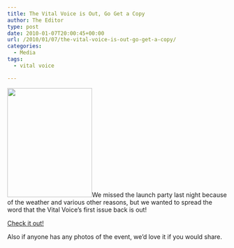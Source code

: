 ```yaml
---
title: The Vital Voice is Out, Go Get a Copy
author: The Editor
type: post
date: 2010-01-07T20:00:45+00:00
url: /2010/01/07/the-vital-voice-is-out-go-get-a-copy/
categories:
  - Media
tags:
  - vital voice

---
```

[<img class="size-full wp-image-2781 alignright" title="COVERFRONT-1" src="http://punchingkitty.com/wp-content/uploads/2010/01/COVERFRONT-1.jpg" alt="" width="194" height="250" />][1]We missed the launch party last night because of the weather and various other reasons, but we wanted to spread the word that the Vital Voice&#8217;s first issue back is out!

<a href="http://thevitalvoice.com/" target="_blank">Check it out!</a>

Also if anyone has any photos of the event, we&#8217;d love it if you would share.

 [1]: http://punchingkitty.com/wp-content/uploads/2010/01/COVERFRONT-1.jpg